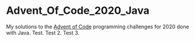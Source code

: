 # Advent_Of_Code_2020_Java
My solutions to the [Advent of Code](https://adventofcode.com/) programming challenges for 2020 done with Java. Test. Test 2. Test 3.
